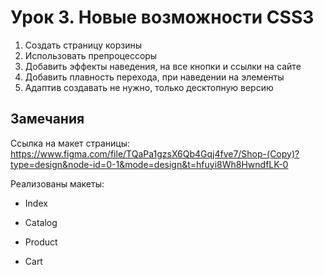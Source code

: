 # Урок 3. Новые возможности CSS3

1. Создать страницу корзины
2. Использовать препроцессоры
3. Добавить эффекты наведения, на все кнопки и ссылки на сайте
4. Добавить плавность перехода, при наведении на элементы
5. Адаптив создавать не нужно, только десктопную версию

## Замечания

Ссылка на макет страницы:
https://www.figma.com/file/TQaPa1gzsX6Qb4Gqj4fve7/Shop-(Copy)?type=design&node-id=0-1&mode=design&t=hfuyi8Wh8HwndfLK-0

Реализованы макеты:

-   Index

-   Catalog

-   Product

-   Cart
